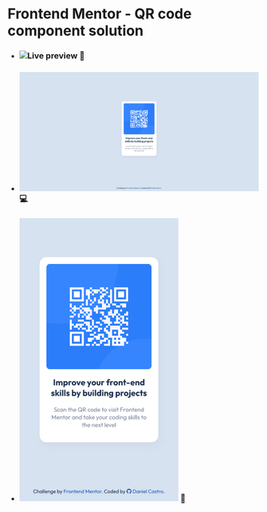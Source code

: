# Frontend Mentor - QR code component solution

- ### ![Live preview](https://rwxdan.github.io/qr-code-component/) 🎨
- ### ![Desktop product](./assets/screenshots/desktop_product.png) 💻
- ### ![Mobile product](./assets/screenshots/mobile_product.png) 📱
